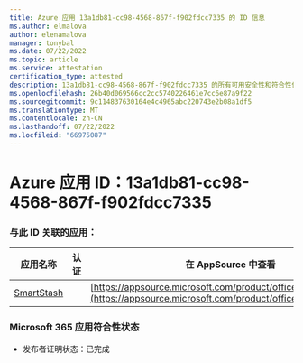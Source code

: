 ```yaml
---
title: Azure 应用 13a1db81-cc98-4568-867f-f902fdcc7335 的 ID 信息
ms.author: elmalova
author: elenamalova
manager: tonybal
ms.date: 07/22/2022
ms.topic: article
ms.service: attestation
certification_type: attested
description: 13a1db81-cc98-4568-867f-f902fdcc7335 的所有可用安全性和符合性信息信息。
ms.openlocfilehash: 26b40d069566cc2cc5740226461e7cc6e87a9f22
ms.sourcegitcommit: 9c114837630164e4c4965abc220743e2b08a1df5
ms.translationtype: MT
ms.contentlocale: zh-CN
ms.lasthandoff: 07/22/2022
ms.locfileid: "66975087"
---
```

# <a name="azure-app-id-13a1db81-cc98-4568-867f-f902fdcc7335"></a>Azure 应用 ID：13a1db81-cc98-4568-867f-f902fdcc7335


### <a name="apps-associated-with-this-id"></a>与此 ID 关联的应用：
| **应用名称** | **认证** | **在 AppSource 中查看** |
|--------------|---------------|-----------------------|
| [SmartStash](../forward/WA200004223.md) |  | [https://appsource.microsoft.com/product/office/WA200004223](https://appsource.microsoft.com/product/office/WA200004223) |

### <a name="microsoft-365-app-compliance-status"></a>Microsoft 365 应用符合性状态
- 发布者证明状态：已完成
